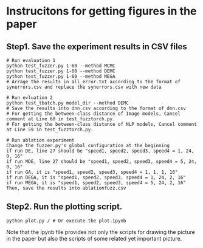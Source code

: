 # Instrucitons for getting figures in the paper

## Step1. Save the experiment results in CSV files
```
# Run evaluation 1
python test_fuzzer.py 1-60 --method MCMC
python test_fuzzer.py 1-60 --method DEMC
python test_fuzzer.py 1-60 --method MEGA
# Arrage the results in all_error.txt according to the format of synerrors.csv and replace the synerrors.csv with new data

# Run evluation 2
python test_tbatch.py model_dir --method DEMC
# Save the results into dnn.csv according to the format of dnn.csv
# For getting the between-class distance of Image models, Cancel comment at Line 60 in test_fuzztorch.py.
# For getting the between-class distance of NLP models, Cancel comment at Line 59 in test_fuzztorch.py.

# Run ablation experiment
Change the fuzzer.py's global configuration at the beginning
if run DE, line 27 should be "speed1, speed2, speed3, speed4 = 1, 24, 0, 16"
if run MDE, line 27 should be "speed1, speed2, speed3, speed4 = 5, 24, 0, 16"
if run GA, it is "speed1, speed2, speed3, speed4 = 1, 1, 1, 16"
if run DEGA, it is "speed1, speed2, speed3, speed4 = 1, 24, 2, 16"
if run MEGA, it is "speed1, speed2, speed3, speed4 = 5, 24, 2, 16"
Then, save the results into ablationfuzz.csv
```

## Step2. Run the plotting script.
```
python plot.py / # Or execute the plot.ipynb
```
Note that the ipynb file provides not only the scripts for drawing the picture in the paper but also the scripts of some related yet important picture.
